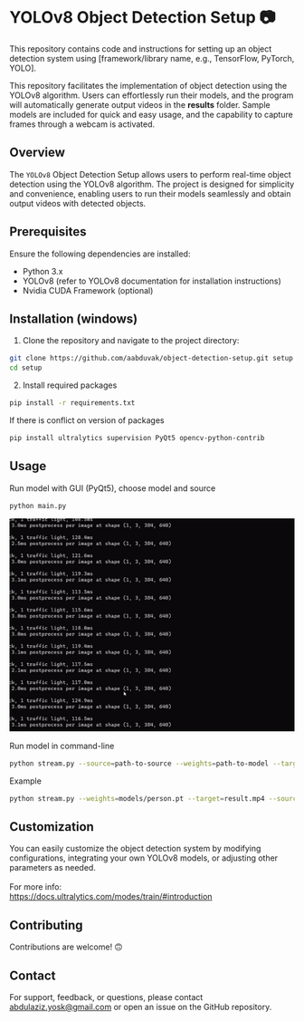 # YOLOv8 Object Detection Setup 📷

This repository contains code and instructions for setting up an object detection system using [framework/library name, e.g., TensorFlow, PyTorch, YOLO].

This repository facilitates the implementation of object detection using the YOLOv8 algorithm. Users can effortlessly run their models, and the program will automatically generate output videos in the **results** folder. Sample models are included for quick and easy usage, and the capability to capture frames through a webcam is activated.

## Overview

The `YOLOv8` Object Detection Setup allows users to perform real-time object detection using the YOLOv8 algorithm. The project is designed for simplicity and convenience, enabling users to run their models seamlessly and obtain output videos with detected objects.

## Prerequisites
Ensure the following dependencies are installed:
- Python 3.x
- YOLOv8 (refer to YOLOv8 documentation for installation instructions)
- Nvidia CUDA Framework (optional)

## Installation (windows)
1. Clone the repository and navigate to the project directory:
```bash
git clone https://github.com/aabduvak/object-detection-setup.git setup ;
cd setup
```
2. Install required packages
```bash
pip install -r requirements.txt
```
If there is conflict on version of packages
```bash
pip install ultralytics supervision PyQt5 opencv-python-contrib
```
## Usage
Run model with GUI (PyQt5), choose model and source
```bash
python main.py
```

<img src="https://github.com/aabduvak/object-detection-setup/blob/main/assets/example.gif">

Run model in command-line
```bash
python stream.py --source=path-to-source --weights=path-to-model --target=output.mp4
```
Example
```bash
python stream.py --weights=models/person.pt --target=result.mp4 --source=0 #webcam
```

## Customization

You can easily customize the object detection system by modifying configurations, integrating your own YOLOv8 models, or adjusting other parameters as needed.<br> <br>
For more info: <br>
https://docs.ultralytics.com/modes/train/#introduction

## Contributing
Contributions are welcome! 🙃

## Contact

For support, feedback, or questions, please contact abdulaziz.yosk@gmail.com or open an issue on the GitHub repository.
